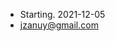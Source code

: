 - Starting. 2021-12-05
- jzanuy@gmail.com

<!---
jzanuy/jzanuy is a ✨ special ✨ repository because its `README.md` (this file) appears on your GitHub profile.
You can click the Preview link to take a look at your changes.
--->
